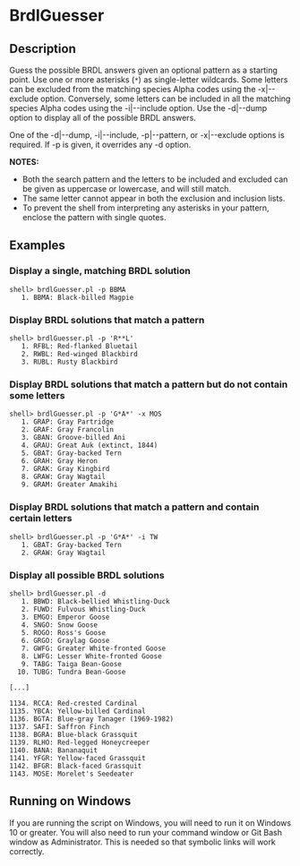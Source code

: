 # BrdlGuesser
## Description
Guess the possible BRDL answers given an optional pattern as a starting point. Use one or more asterisks (`*`) as single-letter wildcards. Some letters can be excluded from the matching species Alpha codes using the -x|--exclude option. Conversely, some letters can be included in all the matching species Alpha codes using the -i|--include option. Use the -d|--dump option to display all of the possible BRDL answers.

One of the -d|--dump, -i|--include, -p|--pattern, or -x|--exclude options is required. If -p is given, it overrides any -d option.

**NOTES:**
* Both the search pattern and the letters to be included and excluded can be given as uppercase or lowercase, and will still match.
* The same letter cannot appear in both the exclusion and inclusion lists.
* To prevent the shell from interpreting any asterisks in your pattern, enclose the pattern with single quotes.

## Examples
### Display a single, matching BRDL solution
```
shell> brdlGuesser.pl -p BBMA
   1. BBMA: Black-billed Magpie
```

### Display BRDL solutions that match a pattern
```
shell> brdlGuesser.pl -p 'R**L'
   1. RFBL: Red-flanked Bluetail
   2. RWBL: Red-winged Blackbird
   3. RUBL: Rusty Blackbird
```

### Display BRDL solutions that match a pattern but do not contain some letters
```
shell> brdlGuesser.pl -p 'G*A*' -x MOS
   1. GRAP: Gray Partridge
   2. GRAF: Gray Francolin
   3. GBAN: Groove-billed Ani
   4. GRAU: Great Auk (extinct, 1844)
   5. GBAT: Gray-backed Tern
   6. GRAH: Gray Heron
   7. GRAK: Gray Kingbird
   8. GRAW: Gray Wagtail
   9. GRAM: Greater Amakihi
```

### Display BRDL solutions that match a pattern and contain certain letters
```
shell> brdlGuesser.pl -p 'G*A*' -i TW
   1. GBAT: Gray-backed Tern
   2. GRAW: Gray Wagtail
```

### Display all possible BRDL solutions
```
shell> brdlGuesser.pl -d
   1. BBWD: Black-bellied Whistling-Duck
   2. FUWD: Fulvous Whistling-Duck
   3. EMGO: Emperor Goose
   4. SNGO: Snow Goose
   5. ROGO: Ross's Goose
   6. GRGO: Graylag Goose
   7. GWFG: Greater White-fronted Goose
   8. LWFG: Lesser White-fronted Goose
   9. TABG: Taiga Bean-Goose
  10. TUBG: Tundra Bean-Goose

[...]

1134. RCCA: Red-crested Cardinal
1135. YBCA: Yellow-billed Cardinal
1136. BGTA: Blue-gray Tanager (1969-1982)
1137. SAFI: Saffron Finch
1138. BGRA: Blue-black Grassquit
1139. RLHO: Red-legged Honeycreeper
1140. BANA: Bananaquit
1141. YFGR: Yellow-faced Grassquit
1142. BFGR: Black-faced Grassquit
1143. MOSE: Morelet's Seedeater
```

## Running on Windows
If you are running the script on Windows, you will need to run it on Windows 10 or greater. You will also need to run your command window or Git Bash window as Administrator. This is needed so that symbolic links will work correctly.

